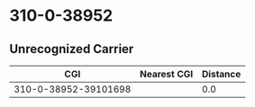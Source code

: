 # 310-0-38952
## Unrecognized Carrier


| CGI | Nearest CGI | Distance |
|-----|-------------|----------|
| 310-0-38952-39101698 |  | 0.0 |
